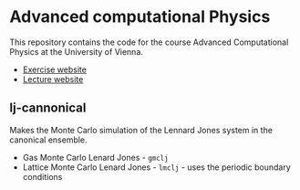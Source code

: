 # Advanced computational Physics

This repository contains the code for the course Advanced Computational Physics at the University of Vienna.

* [Exercise website](https://ufind.univie.ac.at/en/course.html?lv=260038&semester=2023S)
* [Lecture website](https://ufind.univie.ac.at/en/course.html?lv=260007&semester=2023S)

## lj-cannonical

Makes the Monte Carlo simulation of the Lennard Jones system in the canonical ensemble.

* Gas Monte Carlo Lenard Jones - `gmclj`
* Lattice Monte Carlo Lenard Jones - `lmclj` - uses the periodic boundary conditions